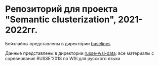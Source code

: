 # Репозиторий для проекта "Semantic clusterization", 2021-2022гг.

Бейзлайны представлены в директории [baselines](https://github.com/kategavrishina/sem_cluster/tree/main/baselines)

Данные представлены в директории [russe-wsi-data](https://github.com/kategavrishina/sem_cluster/tree/main/russe-wsi-data): все материалы с соревнования RUSSE'2018 по WSI для русского языка
